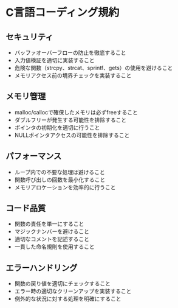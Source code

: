 # C言語コーディング規約

## セキュリティ

- バッファオーバーフローの防止を徹底すること
- 入力値検証を適切に実装すること
- 危険な関数（strcpy、strcat、sprintf、gets）の使用を避けること
- メモリアクセス前の境界チェックを実装すること

## メモリ管理

- malloc/callocで確保したメモリは必ずfreeすること
- ダブルフリーが発生する可能性を排除すること
- ポインタの初期化を適切に行うこと
- NULLポインタアクセスの可能性を排除すること

## パフォーマンス

- ループ内での不要な処理は避けること
- 関数呼び出しの回数を最小化すること
- メモリアロケーションを効率的に行うこと

## コード品質

- 関数の責任を単一にすること
- マジックナンバーを避けること
- 適切なコメントを記述すること
- 一貫した命名規則を使用すること

## エラーハンドリング

- 関数の戻り値を適切にチェックすること
- エラー時の適切なクリーンアップを実装すること
- 例外的な状況に対する処理を明確にすること